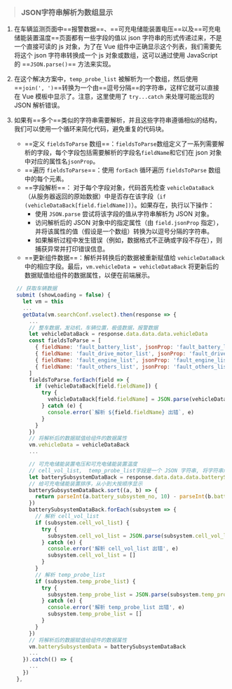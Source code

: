 > ### JSON字符串解析为数组显示

1. 在车辆监测页面中==报警数据==、==可充电储能装置电压==以及==可充电储能装置温度==页面都有一些字段的值以  json 字符串的形式传递过来，不是一个直接可读的 js 对象，为了在 Vue 组件中正确显示这个列表，我们需要先将这个 json 字符串转换成一个  js 对象或数组，这可以通过使用 JavaScript 的 ==`JSON.parse()`== 方法来实现。

2. 在这个解决方案中，`temp_probe_list` 被解析为一个数组，然后使用==`join(', ')`==转换为一个由==逗号分隔==的字符串，这样它就可以直接在 Vue 模板中显示了。注意，这里使用了 `try...catch` 来处理可能出现的 JSON 解析错误。
3. 如果有==多个==类似的字符串需要解析，并且这些字符串遵循相似的结构，我们可以使用一个循环来简化代码，避免重复的代码块。
   - ==定义 `fieldsToParse` 数组==：`fieldsToParse`数组定义了一系列需要解析的字段，每个字段包括需要解析的字段名`fieldName`和它们在 json 对象中对应的属性名`jsonProp`。
   - ==遍历 `fieldsToParse`==：使用 `forEach` 循环遍历 `fieldsToParse` 数组中的每个元素。
   - ==字段解析==： 对于每个字段对象，代码首先检查 `vehicleDataBack`（从服务器返回的原始数据）中是否存在该字段（`if (vehicleDataBack[field.fieldName])`）。如果存在，执行以下操作：
     - 使用 `JSON.parse` 尝试将该字段的值从字符串解析为 JSON 对象。
     - 访问解析后的 JSON 对象中的指定属性（由 `field.jsonProp` 指定），并将该属性的值（假设是一个数组）转换为以逗号分隔的字符串。
     - 如果解析过程中发生错误（例如，数据格式不正确或字段不存在），则捕获异常并打印错误信息。
   - ==更新组件数据==：解析并转换后的数据被重新赋值给 `vehicleDataBack` 中的相应字段。最后，`vm.vehicleData = vehicleDataBack` 将更新后的数据赋值给组件的数据属性，以便在前端展示。

```js
    // 获取车辆数据
    submit (showLoading = false) {
      let vm = this
      ...
      getData(vm.searchConf.vselect).then(response => {
        ...
        // 整车数据，发动机，车辆位置，极值数据，报警数据
        let vehicleDataBack = response.data.data.data.vehicleData
        const fieldsToParse = [
          { fieldName: 'fault_battery_list', jsonProp: 'fault_battery_list' },
          { fieldName: 'fault_drive_motor_list', jsonProp: 'fault_drive_motor_list' },
          { fieldName: 'fault_engine_list', jsonProp: 'fault_engine_list' },
          { fieldName: 'fault_others_list', jsonProp: 'fault_others_list' }
        ]
        fieldsToParse.forEach(field => {
          if (vehicleDataBack[field.fieldName]) {
            try {
              vehicleDataBack[field.fieldName] = JSON.parse(vehicleDataBack[field.fieldName])[field.jsonProp].join(', ')
            } catch (e) {
              console.error(`解析 ${field.fieldName} 出错`, e)
            }
          }
        })
        // 将解析后的数据赋值给组件的数据属性
        vm.vehicleData = vehicleDataBack
        ...

        // 可充电储能装置电压和可充电储能装置温度
        // cell_vol_list,  temp_probe_list字段是一个 JSON 字符串, 将字符串解析为一个数组显示。
        let batterySubsystemDataBack = response.data.data.data.batterySubsystemData
        // 给可充电储能装置排序，从小到大按顺序显示
        batterySubsystemDataBack.sort((a, b) => {
          return parseInt(a.battery_subsystem_no, 10) - parseInt(b.battery_subsystem_no, 10)
        })
        batterySubsystemDataBack.forEach(subsystem => {
          // 解析 cell_vol_list
          if (subsystem.cell_vol_list) {
            try {
              subsystem.cell_vol_list = JSON.parse(subsystem.cell_vol_list).cellsVoltage.join(', ')
            } catch (e) {
              console.error('解析 cell_vol_list 出错', e)
              subsystem.cell_vol_list = []
            }
          }
          // 解析 temp_probe_list
          if (subsystem.temp_probe_list) {
            try {
              subsystem.temp_probe_list = JSON.parse(subsystem.temp_probe_list).temp_list.join(', ')
            } catch (e) {
              console.error('解析 temp_probe_list 出错', e)
              subsystem.temp_probe_list = []
            }
          }
        })
        // 将解析后的数据赋值给组件的数据属性
        vm.batterySubsystemData = batterySubsystemDataBack
        ...
      }).catch(() => {
        ...
      })
    },
```
